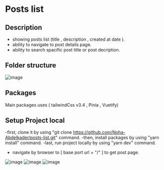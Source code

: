 # Posts list


## Description

- showing posts list (title , description , created at date ).
- ability to navigate to post details page.
- ability to search spacific post title or post decription.

## Folder structure
![image](https://github.com/user-attachments/assets/1d3ab55f-9ba5-429f-bc85-9c7dd1d988f9)


## Packages
Main packages uses ( tailwindCss v3.4 , Pinia  , Vuetify) 

## Setup Project local
-first, clone it by using "git clone https://github.com/Noha-Abdelkader/posts-list.git" command.
-then, install packages by using "yarn install" command.
-last, run project locally by using "yarn dev" command.
- navigate by browser to [ base port url + "/" ] to get post page.

![image](https://github.com/user-attachments/assets/78b4a875-c783-409d-8d26-1f865b8ee8a1)
![image](https://github.com/user-attachments/assets/b32de8dd-8204-404f-841a-607f8bae1595)
![image](https://github.com/user-attachments/assets/65bfb5e3-22d0-4578-90a7-0d0a650668e4)



